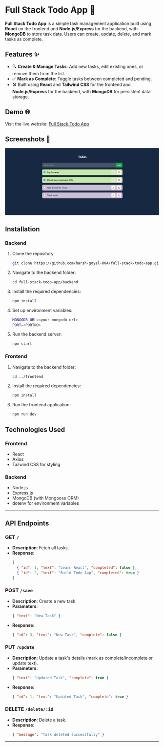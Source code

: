 # Full Stack Todo App 📝

**Full Stack Todo App** is a simple task management application built using **React** on the frontend and **Node.js/Express** for the backend, with **MongoDB** to store task data. Users can create, update, delete, and mark tasks as complete.

## Features ✨

- 🔍 **Create & Manage Tasks**: Add new tasks, edit existing ones, or remove them from the list.
- ✅ **Mark as Complete**: Toggle tasks between completed and pending.
- 🛠️ Built using **React** and **Tailwind CSS** for the frontend and **Node.js/Express** for the backend, with **MongoDB** for persistent data storage.

## Demo 🌐

Visit the live website: [Full Stack Todo App](https://full-stack-todo-app-pearl.vercel.app/)

## Screenshots 📸

![Todo App](./images/Todos.png)

## Installation

### Backend

1. Clone the repository:

   ```bash
   git clone https://github.com/harsh-goyal-004/full-stack-todo-app.git
   ```

2. Navigate to the backend folder:

   ```bash
   cd full-stack-todo-app/backend
   ```

3. Install the required dependencies:

   ```bash
   npm install
   ```

4. Set up environment variables:

   ```bash
   MONGODB_URL=<your-mongodb-url>
   PORT=<PORTNO>
   ```

5. Run the backend server:
   ```bash
   npm start
   ```

### Frontend

1. Navigate to the backend folder:

   ```bash
   cd ../frontend
   ```

2. Install the required dependencies:

   ```bash
   npm install
   ```

3. Run the frontend application:
   ```bash
   npm run dev
   ```

## Technologies Used

### Frontend

- React
- Axios
- Tailwind CSS for styling

### Backend

- Node.js
- Express.js
- MongoDB (with Mongoose ORM)
- dotenv for environment variables

---

## API Endpoints

### GET `/`

- **Description**: Fetch all tasks.
- **Response**:
  ```json
  [
    { "id": 1, "text": "Learn React", "completed": false },
    { "id": 2, "text": "Build Todo App", "completed": true }
  ]
  ```

### POST `/save`

- **Description**: Create a new task.
- **Parameters**:
  ```json
  { "text": "New Task" }
  ```
- **Response**:
  ```json
  { "id": 3, "text": "New Task", "complete": false }
  ```

### PUT `/update`

- **Description**: Update a task's details (mark as complete/incomplete or update text).
- **Parameters**:
  ```json
  { "text": "Updated Task", "complete": true }
  ```
- **Response**:
  ```json
  { "id": 1, "text": "Updated Task", "complete": true }
  ```

### DELETE `/delete/:id`

- **Description**: Delete a task.
- **Response**:
  ```json
  { "message": "Task deleted successfully" }
  ```

---
